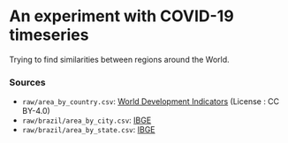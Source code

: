 # An experiment with COVID-19 timeseries

Trying to find similarities between regions around the World.

### Sources

- `raw/area_by_country.csv`: [World Development Indicators](https://data.worldbank.org/indicator/AG.LND.TOTL.K2) (License : CC BY-4.0)
- `raw/brazil/area_by_city.csv`: [IBGE](https://www.ibge.gov.br/geociencias/organizacao-do-territorio/estrutura-territorial/15761-areas-dos-municipios.html?=&t=downloads)
- `raw/brazil/area_by_state.csv`: [IBGE](https://www.ibge.gov.br/geociencias/organizacao-do-territorio/estrutura-territorial/15761-areas-dos-municipios.html?=&t=downloads)
